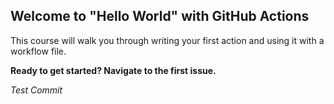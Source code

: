 ## Welcome to "Hello World" with GitHub Actions

This course will walk you through writing your first action and using it with a workflow file. 

**Ready to get started? Navigate to the first issue.**

*Test Commit*